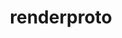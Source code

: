 ---
title: "renderproto"
layout: cache
categories: [package, v0.18.1]
meta: {"versions": ["0.11.1"], "compilers": ["gcc@=7.3.1", "gcc@=7.5.0"], "oss": ["amzn2", "ubuntu18.04"], "platforms": ["linux"], "targets": ["aarch64", "graviton2", "x86_64", "x86_64_v3", "x86_64_v4"], "stacks": ["aws-isc", "aws-isc-aarch64", "data-vis-sdk", "root"], "num_specs": 5, "num_specs_by_stack": {"root": 5, "data-vis-sdk": 1, "aws-isc-aarch64": 2, "aws-isc": 2}}
spec_details: [{"hash": "qiudbx2xep3dnqar2epq64kpl4jfjzrp", "compiler": "gcc@=7.5.0", "versions": ["0.11.1"], "os": "ubuntu18.04", "platform": "linux", "target": "x86_64", "variants": [], "stacks": ["root", "data-vis-sdk"], "size": "-", "tarball": "https://binaries.spack.io/releases/v0.18.1/build_cache/linux-ubuntu18.04-x86_64/gcc-7.5.0/renderproto-0.11.1/linux-ubuntu18.04-x86_64-gcc-7.5.0-renderproto-0.11.1-qiudbx2xep3dnqar2epq64kpl4jfjzrp.spack"}, {"hash": "d5igayahbmmgm4oqqe7zwdooexzlhsrw", "compiler": "gcc@=7.3.1", "versions": ["0.11.1"], "os": "amzn2", "platform": "linux", "target": "aarch64", "variants": [], "stacks": ["root", "aws-isc-aarch64"], "size": "-", "tarball": "https://binaries.spack.io/releases/v0.18.1/build_cache/linux-amzn2-aarch64/gcc-7.3.1/renderproto-0.11.1/linux-amzn2-aarch64-gcc-7.3.1-renderproto-0.11.1-d5igayahbmmgm4oqqe7zwdooexzlhsrw.spack"}, {"hash": "6qdeujdwdh7p62ngc554cqcjflwh6o35", "compiler": "gcc@=7.3.1", "versions": ["0.11.1"], "os": "amzn2", "platform": "linux", "target": "graviton2", "variants": [], "stacks": ["root", "aws-isc-aarch64"], "size": "-", "tarball": "https://binaries.spack.io/releases/v0.18.1/build_cache/linux-amzn2-graviton2/gcc-7.3.1/renderproto-0.11.1/linux-amzn2-graviton2-gcc-7.3.1-renderproto-0.11.1-6qdeujdwdh7p62ngc554cqcjflwh6o35.spack"}, {"hash": "zjgd4rsp2aunkzsnwrutud5btfslypqi", "compiler": "gcc@=7.3.1", "versions": ["0.11.1"], "os": "amzn2", "platform": "linux", "target": "x86_64_v4", "variants": [], "stacks": ["aws-isc", "root"], "size": "-", "tarball": "https://binaries.spack.io/releases/v0.18.1/build_cache/linux-amzn2-x86_64_v4/gcc-7.3.1/renderproto-0.11.1/linux-amzn2-x86_64_v4-gcc-7.3.1-renderproto-0.11.1-zjgd4rsp2aunkzsnwrutud5btfslypqi.spack"}, {"hash": "3tyqv5gnqivslbsj2ivp2mj2sywr43p6", "compiler": "gcc@=7.3.1", "versions": ["0.11.1"], "os": "amzn2", "platform": "linux", "target": "x86_64_v3", "variants": [], "stacks": ["aws-isc", "root"], "size": "-", "tarball": "https://binaries.spack.io/releases/v0.18.1/build_cache/linux-amzn2-x86_64_v3/gcc-7.3.1/renderproto-0.11.1/linux-amzn2-x86_64_v3-gcc-7.3.1-renderproto-0.11.1-3tyqv5gnqivslbsj2ivp2mj2sywr43p6.spack"}]
---
